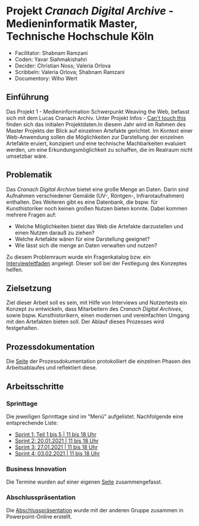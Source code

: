 # Projekt _Cranach Digital Archive_ - Medieninformatik Master, Technische Hochschule Köln
- Facilitator: Shabnam Ramzani
- Coden: Yavar Siahmakishahri
- Decider: Christian Noss; Valeria Orlova
- Scribbeln: Valeria Orlova; Shabnam Ramzani
- Documentory: Wiho Wert

## Einführung

Das Projekt 1 -  Medieninformation Schwerpunkt Weaving the Web, befasst sich mit dem Lucas Cranach Archiv. Unter Projekt Infos - [Can't touch this](https://th-koeln.github.io/mi-master-wtw/projektthemen/2020-ws-project-1/index/) finden sich das initialen Projektdaten.In diesem Jahr wird im Rahmen des Master Projekts der Blick auf einzelnen Artefakte gerichtet. Im Kontext einer Web-Anwendung sollen die Möglichkeiten zur Darstellung der einzelnen Artefakte eruiert, konzipiert und eine technische Machbarkeiten evaluiert werden, um eine Erkundungsmöglichkeit zu schaffen, die im Realraum nicht umsetzbar wäre.

## Problematik
Das _Cranach Digital Archive_ bietet eine große Menge an Daten. Darin sind Aufnahmen verschiedener Gemälde (UV-, Röntgen-, Infrarotaufnahmen) enthalten. Des Weiteren gibt es eine Datenbank, die bspw. für Kunsthistoriker noch keinen großen Nutzen bieten konnte. Dabei kommen mehrere Fragen auf:

- Welche Möglichkeiten bietet das Web die Artefakte darzustellen und einen Nutzen darauß zu ziehen?
- Welche Artefakte wären für eine Darstellung geeignet?
- Wie lässt sich die menge an Daten verwalten und nutzen?

Zu diesem Problemraum wurde ein Fragenkatalog bzw. ein [Interviewleitfaden](https://github.com/wihowe/Projekt-1-Vision-und-Konzeption/wiki/Interviewleitfaden) angelegt. Dieser soll bei der Festlegung des Konzeptes helfen.

## Zielsetzung
Ziel dieser Arbeit soll es sein, mit Hilfe von Interviews und Nutzertests ein Konzept zu entwickeln, dass Mitarbeitern des _Cranach Digital Archives_, sowie bspw. Kunsthistorikern, einen modernen und vereinfachten Umgang mit den Artefakten bieten soll. Der Ablauf dieses Prozesses wird festgehalten.

## Prozessdokumentation
Die [Seite](https://github.com/wihowe/Projekt-1-Vision-und-Konzeption/wiki/Prozessdokumentation) der Prozessdokumentation protokolliert die einzelnen Phasen des Arbeitsablaufes und reflektiert diese.

## Arbeitsschritte

### Sprinttage
Die jeweiligen Sprinttage sind im "Menü" aufgelistet. Nachfolgende eine entsprechende Liste:

* [Sprint 1: Teil 1 bis 5 | 11 bis 18 Uhr](https://github.com/wihowe/Projekt-1-Vision-und-Konzeption/wiki/Sprint-Tag-1:-Teil-1-bis-5-%7C-11-bis-18-Uhr)
* [Sprint 2: 20.01.2021 | 11 bis 18 Uhr](https://github.com/wihowe/Projekt-1-Vision-und-Konzeption/wiki/Sprint-Tag-2:-20.01.2021-%7C-11-bis-18-Uhr)
* [Sprint 3: 27.01.2021 | 11 bis 18 Uhr](https://github.com/wihowe/Projekt-1-Vision-und-Konzeption/wiki/Sprint-Tag-3:-27.01.2021-%7C-11-bis-18-Uhr)
* [Sprint 4: 03.02.2021 | 11 bis 18 Uhr](https://github.com/wihowe/Projekt-1-Vision-und-Konzeption/wiki/Sprint-Tag-4:-03.02.2021-%7C-11-bis-18-Uhr)

### Business Innovation
Die Termine wurden auf einer eigenen [Seite](https://github.com/wihowe/Projekt-1-Vision-und-Konzeption/wiki/Business-Innovation-(Zusammenfassung)) zusammengefasst.

### Abschlusspräsentation
Die [Abschlusspräsentation](https://onedrive.live.com/view.aspx?resid=C19B125CF2B9C9D7!1482&ithint=file%2cpptx&authkey=!AG2XKbDTkzABFEQ) wurde mit der anderen Gruppe zusammen in Powerpoint-Online erstellt.

